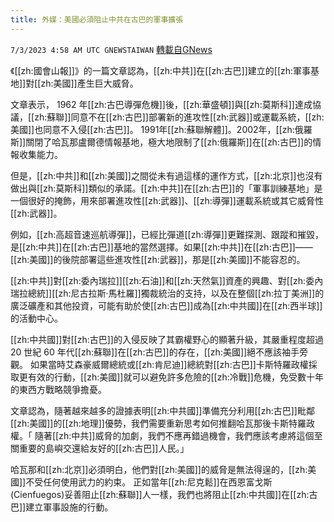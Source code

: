 ```yaml
---
title: 外媒：美國必須阻止中共在古巴的軍事擴張
---
```

`7/3/2023 4:58 AM UTC GNEWSTAIWAN` [轉載自GNews](https://gnews.org/articles/1432325)

《[[zh:國會山報]]》的一篇文章認為，[[zh:中共]]在[[zh:古巴]]建立的[[zh:軍事基地]]對[[zh:美國]]產生巨大威脅。

文章表示， 1962 年[[zh:古巴導彈危機]]後，[[zh:華盛頓]]與[[zh:莫斯科]]達成協議，[[zh:蘇聯]]同意不在[[zh:古巴]]部署新的進攻性[[zh:武器]]或運載系統，[[zh:美國]]也同意不入侵[[zh:古巴]]。 1991年[[zh:蘇聯解體]]。2002年，[[zh:俄羅斯]]關閉了哈瓦那盧爾德情報基地，極大地限制了[[zh:俄羅斯]]在[[zh:古巴]]的情報收集能力。

但是，[[zh:中共]]和[[zh:美國]]之間從未有過這樣的運作方式，[[zh:北京]]也沒有做出與[[zh:莫斯科]]類似的承諾。[[zh:中共]]在[[zh:古巴]]的「軍事訓練基地」是一個很好的掩飾，用來部署進攻性[[zh:武器]]、[[zh:導彈]]運載系統或其它威脅性[[zh:武器]]。

例如，[[zh:高超音速巡航導彈]]，已經比彈道[[zh:導彈]]更難探測、跟蹤和摧毀，是[[zh:中共]]在[[zh:古巴]]基地的當然選擇。如果[[zh:中共]]在[[zh:古巴]]——[[zh:美國]]的後院部署這些進攻性[[zh:武器]]，那是[[zh:美國]]不能容忍的。

[[zh:中共]]對[[zh:委內瑞拉]][[zh:石油]]和[[zh:天然氣]]資產的興趣、對[[zh:委內瑞拉總統]][[zh:尼古拉斯·馬杜羅]]獨裁統治的支持，以及在整個[[zh:拉丁美洲]]的廣泛礦產和其他投資，可能有助於使[[zh:古巴]]成為[[zh:中共國]]在[[zh:西半球]]的活動中心。

[[zh:中共國]]對[[zh:古巴]]的入侵反映了其霸權野心的顯著升級，其嚴重程度超過20 世紀 60 年代[[zh:蘇聯]]在[[zh:古巴]]的存在，[[zh:美國]]絕不應該袖手旁觀。 如果當時艾森豪威爾總統或[[zh:肯尼迪]]總統對[[zh:古巴]]卡斯特羅政權採取更有效的行動，[[zh:美國]]就可以避免許多危險的[[zh:冷戰]]危機，免受數十年的東西方戰略競爭擔憂。

文章認為，隨著越來越多的證據表明[[zh:中共國]]準備充分利用[[zh:古巴]]毗鄰[[zh:美國]]的[[zh:地理]]優勢，我們需要重新思考如何推翻哈瓦那後卡斯特羅政權。「 隨著[[zh:中共]]威脅的加劇，我們不應再錯過機會，我們應該考慮將這個至關重要的島嶼交還給友好的[[zh:古巴]]人民。」

哈瓦那和[[zh:北京]]必須明白，他們對[[zh:美國]]的威脅是無法得逞的，[[zh:美國]]不受任何使用武力的約束。 正如當年[[zh:尼克鬆]]在西恩富戈斯(Cienfuegos)妥善阻止[[zh:蘇聯]]人一樣，我們也將阻止[[zh:中共國]]在[[zh:古巴]]建立軍事設施的行動。
